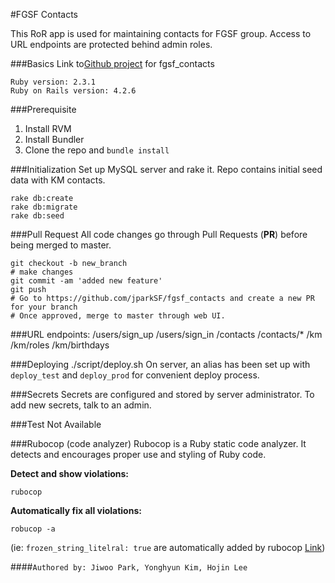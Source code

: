 #FGSF Contacts

This RoR app is used for maintaining contacts for FGSF group. 
Access to URL endpoints are protected behind admin roles.

###Basics
Link to[Github project](https://github.com/jparkSF/fgsf_contacts) for fgsf_contacts

    Ruby version: 2.3.1
    Ruby on Rails version: 4.2.6

###Prerequisite
1) Install RVM
2) Install Bundler
3) Clone the repo and `bundle install`

###Initialization
Set up MySQL server and rake it. Repo contains initial seed data with KM contacts.

    rake db:create
    rake db:migrate
    rake db:seed

###Pull Request
All code changes go through Pull Requests (**PR**) before being merged to master.

    git checkout -b new_branch
    # make changes
    git commit -am 'added new feature'
    git push
    # Go to https://github.com/jparkSF/fgsf_contacts and create a new PR for your branch
    # Once approved, merge to master through web UI.

###URL endpoints:
    /users/sign_up
    /users/sign_in
    /contacts
    /contacts/*
    /km
    /km/roles
    /km/birthdays

###Deploying
    ./script/deploy.sh
On server, an alias has been set up with `deploy_test` and `deploy_prod` for convenient deploy process.

###Secrets
Secrets are configured and stored by server administrator. To add new secrets, talk to an admin.

###Test
Not Available

###Rubocop (code analyzer)
Rubocop is a Ruby static code analyzer. It detects and encourages proper use and styling of Ruby code.

**Detect and show violations:**
```
rubocop
```
**Automatically fix all violations:**
```
robucop -a
```
(ie: `frozen_string_litelral: true` are automatically added by rubocop [Link](https://blog.lucascaton.com.br/2016/01/19/what-is-frozen_string_literal-in-ruby/))

####`Authored by: Jiwoo Park, Yonghyun Kim, Hojin Lee`
